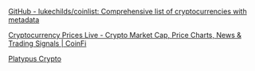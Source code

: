 
[GitHub - lukechilds/coinlist: Comprehensive list of cryptocurrencies with metadata](https://github.com/lukechilds/coinlist)

[Cryptocurrency Prices Live - Crypto Market Cap, Price Charts, News & Trading Signals | CoinFi](https://www.coinfi.com/)

[Platypus Crypto](https://github.com/Blakexx/CryptoTracker)
